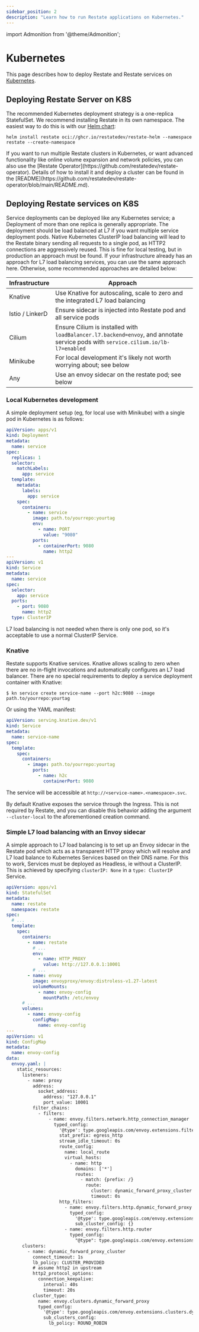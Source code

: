 ```yaml
---
sidebar_position: 2
description: "Learn how to run Restate applications on Kubernetes."
---
```


import Admonition from '@theme/Admonition';

# Kubernetes

This page describes how to deploy Restate and Restate services on [Kubernetes](https://kubernetes.io/).

## Deploying Restate Server on K8S

The recommended Kubernetes deployment strategy is a one-replica StatefulSet. We recommend installing Restate in its own
namespace. The easiest way to do this is with
our [Helm chart](https://github.com/restatedev/restate/tree/main/charts/restate-helm):

```shell
helm install restate oci://ghcr.io/restatedev/restate-helm --namespace restate --create-namespace
```

<Admonition type="tip" title="Restate Kubernetes Operator">
If you want to run multiple Restate clusters in Kubernetes, or want advanced functionality like online volume expansion
and network policies, you can also use the [Restate Operator](https://github.com/restatedev/restate-operator). Details
of how to install it and deploy a cluster can be found in the [README](https://github.com/restatedev/restate-operator/blob/main/README.md).
</Admonition>

## Deploying Restate services on K8S

Service deployments can be deployed like any Kubernetes service; a Deployment of more than one replica is generally appropriate.
The deployment should be load balanced at L7 if you want multiple service deployment pods.
Native Kubernetes ClusterIP load balancing will lead to the Restate binary sending all requests to a single pod, as HTTP2 connections are aggressively reused.
This is fine for local testing, but in production an approach must be found.
If your infrastructure already has an approach for L7 load balancing services, you can use the same approach here.
Otherwise, some recommended approaches are detailed below:

| Infrastructure  | Approach                                                                                                                          |
| --------------- | --------------------------------------------------------------------------------------------------------------------------------- |
| Knative         | Use Knative for autoscaling, scale to zero and the integrated L7 load balancing                                                   |
| Istio / LinkerD | Ensure sidecar is injected into Restate pod and all service pods                                                                  |
| Cilium          | Ensure Cilium is installed with `loadBalancer.l7.backend=envoy`, and annotate service pods with `service.cilium.io/lb-l7=enabled` |
| Minikube        | For local development it's likely not worth worrying about; see below                                                             |
| Any             | Use an envoy sidecar on the restate pod; see below                                                                                |

### Local Kubernetes development

A simple deployment setup (eg, for local use with Minikube) with a single pod in Kubernetes is as follows:

```yaml
apiVersion: apps/v1
kind: Deployment
metadata:
  name: service
spec:
  replicas: 1
  selector:
    matchLabels:
      app: service
  template:
    metadata:
      labels:
        app: service
    spec:
      containers:
        - name: service
          image: path.to/yourrepo:yourtag
          env:
            - name: PORT
              value: "9080"
          ports:
            - containerPort: 9080
              name: http2
---
apiVersion: v1
kind: Service
metadata:
  name: service
spec:
  selector:
    app: service
  ports:
    - port: 9080
      name: http2
  type: ClusterIP
```

L7 load balancing is not needed when there is only one pod, so it's acceptable to use a normal ClusterIP Service.

### Knative

Restate supports Knative services. Knative allows scaling to zero when there are no in-flight invocations and automatically configures an L7 load balancer. There are no special requirements to deploy a service deployment container with Knative:

```shell
$ kn service create service-name --port h2c:9080 --image path.to/yourrepo:yourtag
```

Or using the YAML manifest:

```yaml
apiVersion: serving.knative.dev/v1
kind: Service
metadata:
  name: service-name
spec:
  template:
    spec:
      containers:
        - image: path.to/yourrepo:yourtag
          ports:
            - name: h2c
              containerPort: 9080
```

The service will be accessible at `http://<service-name>.<namespace>.svc`.

By default Knative exposes the service through the Ingress. This is not required by Restate, and you can disable this behavior adding the argument `--cluster-local` to the aforementioned creation command.

### Simple L7 load balancing with an Envoy sidecar

A simple approach to L7 load balancing is to set up an Envoy sidecar in the Restate pod which acts as a transparent HTTP proxy which will resolve and L7 load balance to Kubernetes Services based on their DNS name.
For this to work, Services must be deployed as Headless, ie without a ClusterIP. This is achieved by specifying `clusterIP: None` in a `type: ClusterIP` Service.

```yaml
apiVersion: apps/v1
kind: StatefulSet
metadata:
  name: restate
  namespace: restate
spec:
  # ...
  template:
    spec:
      containers:
        - name: restate
          # ...
          env:
            - name: HTTP_PROXY
              value: http://127.0.0.1:10001
          # ...
        - name: envoy
          image: envoyproxy/envoy:distroless-v1.27-latest
          volumeMounts:
            - name: envoy-config
              mountPath: /etc/envoy
      # ...
      volumes:
        - name: envoy-config
          configMap:
            name: envoy-config
---
apiVersion: v1
kind: ConfigMap
metadata:
  name: envoy-config
data:
  envoy.yaml: |
    static_resources:
      listeners:
        - name: proxy
          address:
            socket_address:
              address: "127.0.0.1"
              port_value: 10001
          filter_chains:
            - filters:
                - name: envoy.filters.network.http_connection_manager
                  typed_config:
                    '@type': type.googleapis.com/envoy.extensions.filters.network.http_connection_manager.v3.HttpConnectionManager
                    stat_prefix: egress_http
                    stream_idle_timeout: 0s
                    route_config:
                      name: local_route
                      virtual_hosts:
                        - name: http
                          domains: ['*']
                          routes:
                            - match: {prefix: /}
                              route:
                                cluster: dynamic_forward_proxy_cluster
                                timeout: 0s
                    http_filters:
                      - name: envoy.filters.http.dynamic_forward_proxy
                        typed_config:
                          '@type': type.googleapis.com/envoy.extensions.filters.http.dynamic_forward_proxy.v3.FilterConfig
                          sub_cluster_config: {}
                      - name: envoy.filters.http.router
                        typed_config:
                          "@type": type.googleapis.com/envoy.extensions.filters.http.router.v3.Router
      clusters:
        - name: dynamic_forward_proxy_cluster
          connect_timeout: 1s
          lb_policy: CLUSTER_PROVIDED
          # assume http2 in upstream
          http2_protocol_options:
            connection_keepalive:
              interval: 40s
              timeout: 20s
          cluster_type:
            name: envoy.clusters.dynamic_forward_proxy
            typed_config:
              '@type': type.googleapis.com/envoy.extensions.clusters.dynamic_forward_proxy.v3.ClusterConfig
              sub_clusters_config:
                lb_policy: ROUND_ROBIN
```
